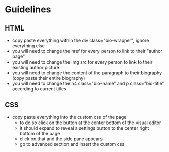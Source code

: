 # Guidelines
## HTML
- copy paste everything within the div class="bio-wrapper", ignore everything else
- you will need to change the href for every person to link to their "author page"
- you will need to change the img src for every person to link to their existing author picture
- you will need to change the content of the paragraph to their biography (copy paste their entire biography)
- you will need to change the h4 class="bio-name" and p class="bio-title" according to current titles
## CSS
- copy paste everything into the custom css of the page
  - to do so click on the button at the center bottom of the visual editor
  - it should expand to reveal a settings button to the center right bottom of the page
  - click on that and the side pane appears
  - go to advanced section and insert the custom css
